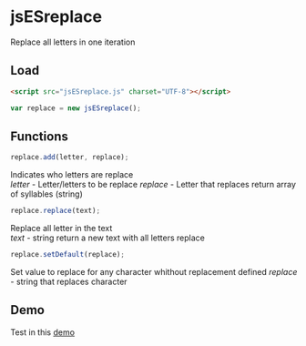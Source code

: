 # jsESreplace
Replace all letters in one iteration

## Load

```html
<script src="jsESreplace.js" charset="UTF-8"></script>
```
```js
var replace = new jsESreplace();
```

## Functions

```js
replace.add(letter, replace);
```
Indicates who letters are replace  
*letter* - Letter/letters to be replace 
*replace* - Letter that replaces 
return array of syllables (string)

```js
replace.replace(text);
```
Replace all letter in the text  
*text* - string 
return a new text with all letters replace

```js
replace.setDefault(replace);
```
Set value to replace for any character whithout replacement defined
*replace* - string that replaces character

## Demo

Test in this [demo](https://cubiwan.github.io//jsESlanguage/jsESreplace/index.html)
